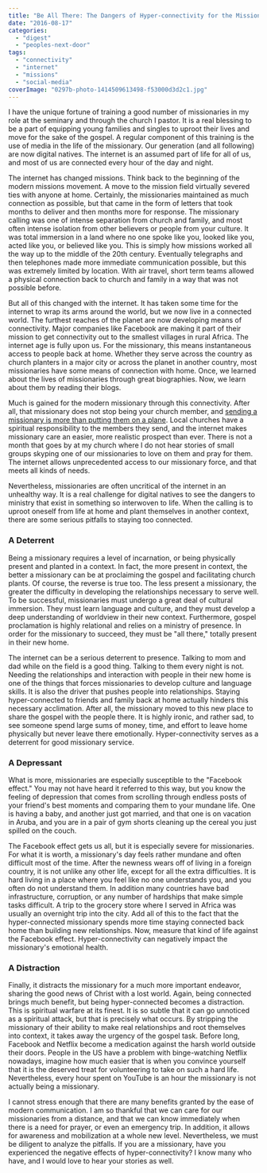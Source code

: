 ```yaml
---
title: "Be All There: The Dangers of Hyper-connectivity for the Missionary"
date: "2016-08-17"
categories: 
  - "digest"
  - "peoples-next-door"
tags: 
  - "connectivity"
  - "internet"
  - "missions"
  - "social-media"
coverImage: "0297b-photo-1414509613498-f53000d3d2c1.jpg"
---
```


I have the unique fortune of training a good number of missionaries in my role at the seminary and through the church I pastor. It is a real blessing to be a part of equipping young families and singles to uproot their lives and move for the sake of the gospel. A regular component of this training is the use of media in the life of the missionary. Our generation (and all following) are now digital natives. The internet is an assumed part of life for all of us, and most of us are connected every hour of the day and night.

The internet has changed missions. Think back to the beginning of the modern missions movement. A move to the mission field virtually severed ties with anyone at home. Certainly, the missionaries maintained as much connection as possible, but that came in the form of letters that took months to deliver and then months more for response. The missionary calling was one of intense separation from church and family, and most often intense isolation from other believers or people from your culture. It was total immersion in a land where no one spoke like you, looked like you, acted like you, or believed like you. This is simply how missions worked all the way up to the middle of the 20th century. Eventually telegraphs and then telephones made more immediate communication possible, but this was extremely limited by location. With air travel, short term teams allowed a physical connection back to church and family in a way that was not possible before.

But all of this changed with the internet. It has taken some time for the internet to wrap its arms around the world, but we now live in a connected world. The furthest reaches of the planet are now developing means of connectivity. Major companies like Facebook are making it part of their mission to get connectivity out to the smallest villages in rural Africa. The internet age is fully upon us. For the missionary, this means instantaneous access to people back at home. Whether they serve across the country as church planters in a major city or across the planet in another country, most missionaries have some means of connection with home. Once, we learned about the lives of missionaries through great biographies. Now, we learn about them by reading their blogs.

Much is gained for the modern missionary through this connectivity. After all, that missionary does not stop being your church member, and [sending a missionary is more than putting them on a plane](http://blog.keelancook.com/2015/12/sending-missionaries-is-more-than-putting-them-on-an-airplane.html). Local churches have a spiritual responsibility to the members they send, and the internet makes missionary care an easier, more realistic prospect than ever. There is not a month that goes by at my church where I do not hear stories of small groups skyping one of our missionaries to love on them and pray for them. The internet allows unprecedented access to our missionary force, and that meets all kinds of needs.

Nevertheless, missionaries are often uncritical of the internet in an unhealthy way. It is a real challenge for digital natives to see the dangers to ministry that exist in something so interwoven to life. When the calling is to uproot oneself from life at home and plant themselves in another context, there are some serious pitfalls to staying too connected.

### A Deterrent

Being a missionary requires a level of incarnation, or being physically present and planted in a context. In fact, the more present in context, the better a missionary can be at proclaiming the gospel and facilitating church plants. Of course, the reverse is true too. The less present a missionary, the greater the difficulty in developing the relationships necessary to serve well. To be successful, missionaries must undergo a great deal of cultural immersion. They must learn language and culture, and they must develop a deep understanding of worldview in their new context. Furthermore, gospel proclamation is highly relational and relies on a ministry of presence. In order for the missionary to succeed, they must be "all there," totally present in their new home.

The internet can be a serious deterrent to presence. Talking to mom and dad while on the field is a good thing. Talking to them every night is not. Needing the relationships and interaction with people in their new home is one of the things that forces missionaries to develop culture and language skills. It is also the driver that pushes people into relationships. Staying hyper-connected to friends and family back at home actually hinders this necessary acclimation. After all, the missionary moved to this new place to share the gospel with the people there. It is highly ironic, and rather sad, to see someone spend large sums of money, time, and effort to leave home physically but never leave there emotionally. Hyper-connectivity serves as a deterrent for good missionary service.

### A Depressant

What is more, missionaries are especially susceptible to the "Facebook effect." You may not have heard it referred to this way, but you know the feeling of depression that comes from scrolling through endless posts of your friend's best moments and comparing them to your mundane life. One is having a baby, and another just got married, and that one is on vacation in Aruba, and you are in a pair of gym shorts cleaning up the cereal you just spilled on the couch.

The Facebook effect gets us all, but it is especially severe for missionaries. For what it is worth, a missionary's day feels rather mundane and often difficult most of the time. After the newness wears off of living in a foreign country, it is not unlike any other life, except for all the extra difficulties. It is hard living in a place where you feel like no one understands you, and you often do not understand them. In addition many countries have bad infrastructure, corruption, or any number of hardships that make simple tasks difficult. A trip to the grocery store where I served in Africa was usually an overnight trip into the city. Add all of this to the fact that the hyper-connected missionary spends more time staying connected back home than building new relationships. Now, measure that kind of life against the Facebook effect. Hyper-connectivity can negatively impact the missionary's emotional health.

### A Distraction

Finally, it distracts the missionary for a much more important endeavor, sharing the good news of Christ with a lost world. Again, being connected brings much benefit, but being hyper-connected becomes a distraction. This is spiritual warfare at its finest. It is so subtle that it can go unnoticed as a spiritual attack, but that is precisely what occurs. By stripping the missionary of their ability to make real relationships and root themselves into context, it takes away the urgency of the gospel task. Before long, Facebook and Netflix become a medication against the harsh world outside their doors. People in the US have a problem with binge-watching Netflix nowadays, imagine how much easier that is when you convince yourself that it is the deserved treat for volunteering to take on such a hard life. Nevertheless, every hour spent on YouTube is an hour the missionary is not actually being a missionary.

I cannot stress enough that there are many benefits granted by the ease of modern communication. I am so thankful that we can care for our missionaries from a distance, and that we can know immediately when there is a need for prayer, or even an emergency trip. In addition, it allows for awareness and mobilization at a whole new level. Nevertheless, we must be diligent to analyze the pitfalls. If you are a missionary, have you experienced the negative effects of hyper-connectivity? I know many who have, and I would love to hear your stories as well.
